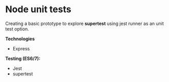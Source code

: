 # Node unit tests 

Creating a basic prototype to explore **supertest** using jest runner as an unit test option.

**Technologies**
- Express

**Testing (ES6/7):**
- Jest
- supertest 
